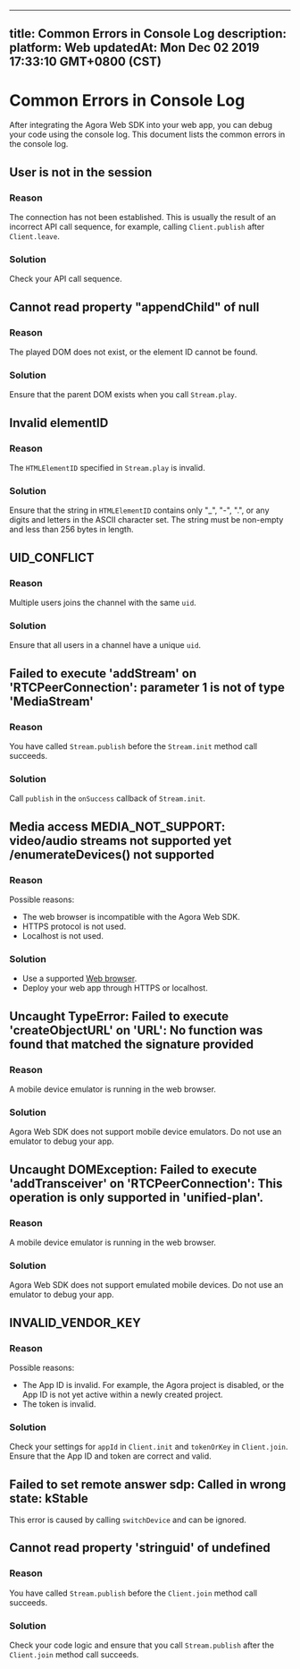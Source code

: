 
---
title: Common Errors in Console Log
description: 
platform: Web
updatedAt: Mon Dec 02 2019 17:33:10 GMT+0800 (CST)
---
# Common Errors in Console Log
After integrating the Agora Web SDK into your web app, you can debug your code using the console log. This document lists the common errors in the console log.

## User is not in the session

### Reason

The connection has not been established. This is usually the result of an incorrect API call sequence, for example, calling  `Client.publish` after `Client.leave`.

### Solution

Check your API call sequence.

## Cannot read property "appendChild" of null

### Reason

The played DOM does not exist, or the element ID cannot be found.

### Solution

Ensure that the parent DOM exists when you call  `Stream.play`.

## Invalid elementID

### Reason

 The `HTMLElementID`  specified in `Stream.play`  is invalid.

### Solution

Ensure that the string in `HTMLElementID` contains only "_", "-", ".", or any digits and letters in the ASCII character set. The string must be non-empty and less than 256 bytes in length.

## UID_CONFLICT

### Reason

Multiple users joins the channel with the same `uid`.

### Solution

Ensure that all users in a channel have a unique `uid`.

## Failed to execute 'addStream' on 'RTCPeerConnection': parameter 1 is not of type 'MediaStream'

### Reason

You have called `Stream.publish`  before the `Stream.init`  method call succeeds.

### Solution

Call  `publish`  in the `onSuccess` callback of  `Stream.init`.

## Media access MEDIA_NOT_SUPPORT: video/audio streams not supported yet /enumerateDevices() not supported

### Reason

Possible reasons:

- The web browser is incompatible with the Agora Web SDK.
- HTTPS protocol is not used.
- Localhost is not used.

### Solution

- Use a supported [Web browser](https://docs.agora.io/en/faq/browser_support).
- Deploy your web app through HTTPS or localhost.

## Uncaught TypeError: Failed to execute 'createObjectURL' on 'URL': No function was found that matched the signature provided

### Reason

A mobile device emulator is running in the web browser.

### Solution

Agora Web SDK does not support mobile device emulators. Do not use an emulator to debug your app.

## Uncaught DOMException: Failed to execute 'addTransceiver' on 'RTCPeerConnection': This operation is only supported in 'unified-plan'.

### Reason

A mobile device emulator is running in the web browser.

### Solution

Agora Web SDK does not support emulated mobile devices. Do not use an emulator to debug your app.

## INVALID_VENDOR_KEY

### Reason

Possible reasons:

- The App ID is invalid. For example, the Agora project is disabled, or the App ID is not yet active within a newly created project.
- The token is invalid.

### Solution

Check your settings for `appId` in  `Client.init` and `tokenOrKey`  in  `Client.join`. Ensure that the App ID and token are correct and valid.

## Failed to set remote answer sdp: Called in wrong state: kStable

This error is caused by calling `switchDevice`  and can be ignored.

## Cannot read property 'stringuid' of undefined

### Reason

You have called `Stream.publish`  before the `Client.join`  method call succeeds.

### Solution

Check your code logic and ensure that you call `Stream.publish` after the `Client.join`  method call succeeds.
